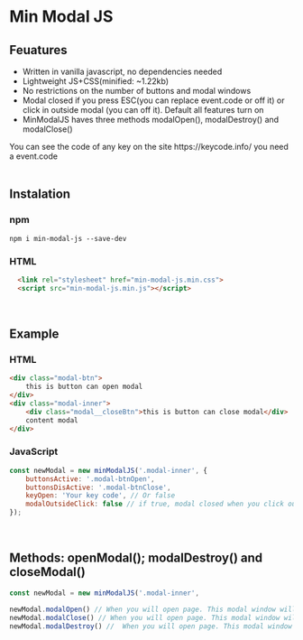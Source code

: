 # Min Modal JS

<h2>Feuatures</h2>
<ul>
  <li>Written in vanilla javascript, no dependencies needed</li>
  <li>Lightweight JS+CSS(minified: ~1.22kb)</li>
  <li>No restrictions on the number of buttons and modal windows</li>
  <li>Modal closed if you press ESC(you can replace event.code or off it) or click in outside modal (you can off it). Default all features turn on</li>
  <li>MinModalJS haves three methods modalOpen(), modalDestroy() and modalClose()</li>
</ul>
You can see the code of any key on the site https://keycode.info/ you need a event.code
<br>
<br>
<h2>Instalation</h2>
<h3>npm</h3>

```
npm i min-modal-js --save-dev
```
<h3>HTML</h3>

```html
  <link rel="stylesheet" href="min-modal-js.min.css">
  <script src="min-modal-js.min.js"></script>
```
<br>
<h2>Example</h2>
<h3>HTML</h3>

```html
<div class="modal-btn">
    this is button can open modal
</div>
<div class="modal-inner">
    <div class="modal__closeBtn">this is button can close modal</div>
    content modal
</div>
```
<h3>JavaScript</h3>

```javascript
const newModal = new minModalJS('.modal-inner', {
    buttonsActive: '.modal-btnOpen',
    buttonsDisActive: '.modal-btnClose',
    keyOpen: 'Your key code', // Or false
    modalOutsideClick: false // if true, modal closed when you click outside content modal
});
```
<br>
<h2>Methods: openModal(); modalDestroy() and closeModal()</h2>

```javascript
const newModal = new minModalJS('.modal-inner', 

newModal.modalOpen() // When you will open page. This modal window will open
newModal.modalClose() // When you will open page. This modal window will close
newModal.modalDestroy() //  When you will open page. This modal window with inner content will removed
```
